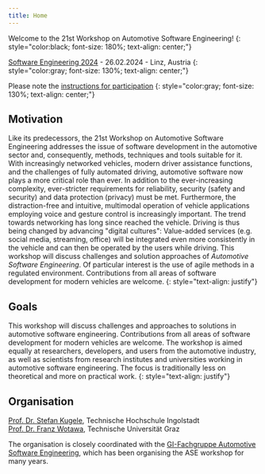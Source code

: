 ```yaml
---
title: Home
---
```


Welcome to the 21st Workshop on Automotive Software Engineering!
{: style="color:black; font-size: 180%; text-align: center;"}

[Software Engineering 2024](https://se2024.se.jku.at) - 26.02.2024 - Linz, Austria
{: style="color:gray; font-size: 130%; text-align: center;"}

Please note the [instructions for participation](https://ase-workshop.github.io/2024/1-registrierung.html)
{: style="color:gray; font-size: 130%; text-align: center;"}

## Motivation
Like its predecessors, the 21st Workshop on Automotive Software Engineering addresses the issue of software development in the automotive sector and, consequently, methods, techniques and tools suitable for it. With increasingly networked vehicles, modern driver assistance functions, and the challenges of fully automated driving, automotive software now plays a more critical role than ever. In addition to the ever-increasing complexity, ever-stricter requirements for reliability, security (safety and security) and data protection (privacy) must be met. Furthermore, the distraction-free and intuitive, multimodal operation of vehicle applications employing voice and gesture control is increasingly important. The trend towards networking has long since reached the vehicle. Driving is thus being changed by advancing "digital cultures": Value-added services (e.g. social media, streaming, office) will be integrated even more consistently in the vehicle and can then be operated by the users while driving. This workshop will discuss challenges and solution approaches of _Automotive Software Engineering_. Of particular interest is the use of agile methods in a regulated environment. Contributions from all areas of software development for modern vehicles are welcome.
{: style="text-align: justify"}

## Goals

This workshop will discuss challenges and approaches to solutions in automotive software engineering. Contributions from all areas of software development for modern vehicles are welcome. The workshop is aimed equally at researchers, developers, and users from the automotive industry, as well as scientists from research institutes and universities working in automotive software engineering. The focus is traditionally less on theoretical and more on practical work.
{: style="text-align: justify"}

## Organisation

[Prof. Dr. Stefan Kugele](https://www.thi.de/suche/mitarbeiter/stefan-kugele/), Technische Hochschule Ingolstadt<br/> 
[Prof. Dr. Franz Wotawa](https://www.tugraz.at/institute/ist/research/group-wotawa), Technische Universität Graz<br/>

The organisation is closely coordinated with the [GI-Fachgruppe Automotive Software Engineering](http://fg-ase.gi.de/), which has been organising the ASE workshop for many years. 
